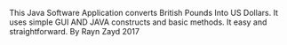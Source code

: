 This Java Software Application converts British Pounds Into US Dollars. It uses simple GUI AND JAVA constructs and basic methods. It easy and straightforward.
By Rayn Zayd 2017
